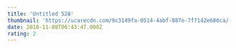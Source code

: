 ```yaml
---
title: 'Untitled 528'
thumbnail: 'https://ucarecdn.com/9c3149fa-0514-4abf-887e-7f7142e600ca/'
date: 2018-11-08T06:43:47.000Z
rating: 2
---
```

